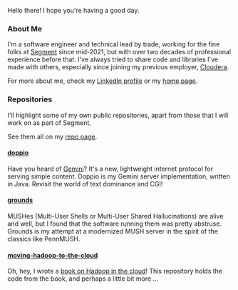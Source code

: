 Hello there! I hope you're having a good day.

### About Me

I'm a software engineer and technical lead by trade, working for the fine folks at [Segment](http://www.segment.com/) since mid-2021, but with over two decades of professional experience before that. I've always tried to share code and libraries I've made with others, especially since joining my previous employer, [Cloudera](https://www.cloudera.com/).

For more about me, check my [LinkedIn profile](http://www.linkedin.com/in/billhavanki) or my [home page](https://havanki.com).

### Repositories

I'll highlight some of my own public repositories, apart from those that I will work on as part of Segment.

See them all on my [repo page](https://github.com/bhavanki).

#### [doppio](https://github.com/bhavanki/doppio)

Have you heard of [Gemini](https://gemini.circumlunar.space/)? It's a new, lightweight internet protocol for serving simple content. Doppio is my Gemini server implementation, written in Java. Revisit the world of text dominance and CGI!

#### [grounds](https://github.com/bhavanki/grounds)

MUSHes (Multi-User Shells or Multi-User Shared Hallucinations) are alive and well, but I found that the software running them was pretty abstruse. Grounds is my attempt at a modernized MUSH server in the spirit of the classics like PennMUSH.

#### [moving-hadoop-to-the-cloud](https://github.com/bhavanki/moving-hadoop-to-the-cloud)

Oh, hey, I wrote a [book on Hadoop in the cloud](https://www.oreilly.com/library/view/moving-hadoop-to/9781491959626/)! This repository holds the code from the book, and perhaps a little bit more ...

